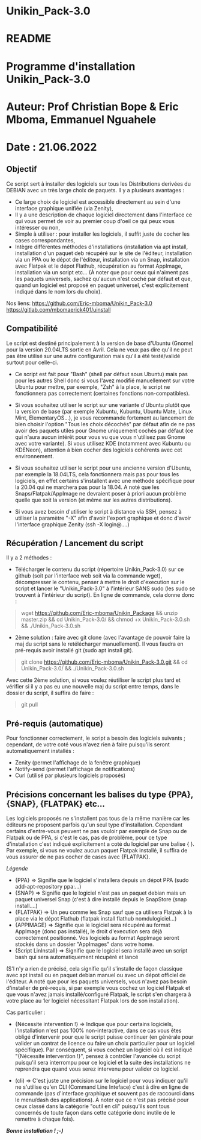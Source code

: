 # Unikin_Pack-3.0
# README 
# Programme d'installation Unikin_Pack-3.0
# Auteur: Prof Christian Bope & Eric Mboma, Emmanuel Nguahele
# Date : 21.06.2022

## Objectif ##

Ce script sert à installer des logiciels sur tous les Distributions derivées du DEBIAN avec un très large choix de paquets.
Il y a plusieurs avantages :
- Ce large choix de logiciel est accessible directement au sein d'une interface graphique unifiée (via Zenity),
- Il y a une description de chaque logiciel directement dans l'interface ce qui vous permet de voir au premier coup d'oeil ce qui peux vous intéresser ou non,
- Simple à utiliser : pour installer les logiciels, il suffit juste de cocher les cases correspondantes,
- Intègre différentes méthodes d'installations (installation via apt install, installation d'un paquet deb récupéré sur le site de l'éditeur, installation via un PPA ou le dépot de l'éditeur, installation via un Snap, installation avec Flatpak et le dépot Flathub, récupération au format AppImage, installation via un script etc...
(À noter que pour ceux qui n'aiment pas les paquets universels, sachez qu'aucun n'est coché par défaut et que, quand un logiciel est proposé en paquet universel, c'est explicitement indiqué dans le nom lors du choix).



Nos liens:
https://github.com/Eric-mboma/Unikin_Pack-3.0
https://gitlab.com/mbomaerick401/uinstall

## Compatibilité ##

Le script est destiné principalement à la version de base d'Ubuntu (Gnome) pour la version 20.04LTS sortie en Avril.
Cela ne veux pas dire qu'il ne peut pas être utilisé sur une autre configuration mais qu'il a été testé/validé surtout pour celle-ci.

- Ce script est fait pour "Bash" (shell par défaut sous Ubuntu) mais pas pour les autres Shell donc si vous l'avez modifié manuellement sur votre Ubuntu pour mettre, par exemple, "Zsh" à la place, le script ne fonctionnera pas correctement (certaines fonctions non-compatibles).

- Si vous souhaitez utiliser le script sur une variante d'Ubuntu plutôt que la version de base (par exemple Xubuntu, Kubuntu, Ubuntu Mate, Linux Mint, ElementaryOS...), je vous recommande fortement au lancement de bien choisir l'option "Tous les choix décochés" par défaut afin de ne pas avoir des paquets utiles pour Gnome uniquement cochés par défaut (ce qui n'aura aucun intérêt pour vous vu que vous n'utilisez pas Gnome avec votre variante). Si vous utilisez KDE (notamment avec Kubuntu ou KDENeon), attention à bien cocher des logiciels cohérents avec cet environnement.

- Si vous souhaitez utiliser le script pour une ancienne version d'Ubuntu, par exemple la 18.04LTS, cela fonctionnera mais pas pour tous les logiciels, en effet certains s'installent avec une méthode spécifique pour la 20.04 qui ne marchera pas pour la 18.04. A noté que les Snaps/Flatpak/AppImage ne devraient poser à priori aucun problème quelle que soit la version (et même sur les autres distributions).

- Si vous avez besoin d'utiliser le script à distance via SSH, pensez à utiliser la paramètre "-X" afin d'avoir l'export graphique et donc d'avoir l'interface graphique Zenity (ssh -X login@....)

## Récupération / Lancement du script

Il y a 2 méthodes :

- Télécharger le contenu du script (répertoire Unikin_Pack-3.0) sur ce github (soit par l'interface web soit via la commande wget), décompresser le contenu, penser à mettre le droit d'execution sur le script et lancer le "Unikin_Pack-3.0" à l'intérieur SANS sudo (les sudo se trouvent à l'intérieur du script). En ligne de commande, cela donne donc :

> wget https://github.com/Eric-mboma/Unikin_Package &&
> unzip master.zip && 
> cd Unikin_Pack-3.0/ && chmod +x Unikin_Pack-3.0.sh &&
> ./Unikin_Pack-3.0.sh

- 2ème solution : faire avec git clone (avec l'avantage de pouvoir faire la maj du script sans le retélécharger manuellement). Il vous faudra en pré-requis avoir installé git (sudo apt install git).

> git clone https://github.com/Eric-mboma/Unikin_Pack-3.0.git && cd Unikin_Pack-3.0/ &&
> ./Unikin_Pack-3.0.sh

Avec cette 2ème solution, si vous voulez réutiliser le script plus tard et vérifier si il y a pas eu une nouvelle maj du script entre temps, dans le dossier du script, il suffira de faire :
> git pull

## Pré-requis (automatique)

Pour fonctionner correctement, le script a besoin des logiciels suivants ; cependant, de votre coté vous n'avez rien à faire puisqu'ils seront automatiquement installés :

- Zenity (permet l'affichage de la fenêtre graphique)
- Notify-send (permet l'affichage de notifications)
- Curl (utilisé par plusieurs logiciels proposés)

## Précisions concernant les balises du type {PPA}, {SNAP}, {FLATPAK} etc...

Les logiciels proposés ne s'installent pas tous de la même manière car les éditeurs ne proposent parfois qu'un seul type d'installation. Cependant certains d'entre-vous peuvent ne pas vouloir par exemple de Snap ou de Flatpak ou de PPA, si c'est le cas, pas de problème, pour ce type d'installation c'est indiqué explicitement a coté du logiciel par une balise { }. Par exemple, si vous ne voulez aucun paquet Flatpak installé, il suffira de vous assurer de ne pas cocher de cases avec {FLATPAK}.

_Légende_
- {PPA} => Signifie que le logiciel s'installera depuis un dépot PPA (sudo add-apt-repository ppa:...)
- {SNAP} => Signifie que le logiciel n'est pas un paquet debian mais un paquet universel Snap (c'est à dire installé depuis le SnapStore (snap install....)
- {FLATPAK} => Un peu comme les Snap sauf que ça utilisera Flatpak à la place via le dépot Flathub (flatpak install flathub nomdulogiciel...)
- {APPIMAGE} => Signifie que le logiciel sera récupéré au format AppImage (donc pas installé), le droit d'execution sera déjà correctement positionné. Vos logiciels au format AppImage seront stockés dans un dossier "AppImages" dans votre home.
- {Script LinInstall} => Signifie que le logiciel sera installé avec un script bash qui sera automatiquement récupéré et lancé

(S'l n'y a rien de précisé, cela signifie qu'il s'installe de façon classique avec apt install ou en paquet debian manuel ou avec un dépot officiel de l'éditeur. A noté que pour les paquets universels, vous n'avez pas besoin d'installer de pré-requis, si par exemple vous cochez un logiciel Flatpak et que vous n'avez jamais installé/configuré Flatpak, le script s'en chargera à votre place au 1er logiciel nécessitant Flatpak lors de son installation).

Cas particulier :

- {Nécessite intervention !} => Indique que pour certains logiciels, l'installation n'est pas 100% non-interactive, dans ce cas vous êtes obligé d'intervenir pour que le script puisse continuer (en générale pour valider un contrat de licence ou faire un choix particulier pour un logiciel spécifique).
Par conséquent, si vous cochez un logiciel où il est indiqué "{Nécessite intervention !}", pensez à contrôler l'avancée du script puisqu'il sera interrompu pour ce logiciel et la suite des installations ne reprendra que quand vous serez intervenu pour valider ce logiciel.

- (cli) => C'est juste une précision sur le logiciel pour vous indiquer qu'il ne s'utilise qu'en CLI (Command Line Inteface) c'est à dire en ligne de commande (pas d'interface graphique et souvent pas de raccourci dans le menu/dash des applications). À noter que ce n'est pas précisé pour ceux classé dans la catégorie "outil en cli" puisqu'ils sont tous concernés de toute façon dans cette catégorie donc inutile de le remettre à chaque fois).

***Bonne installation ! ;-)***
